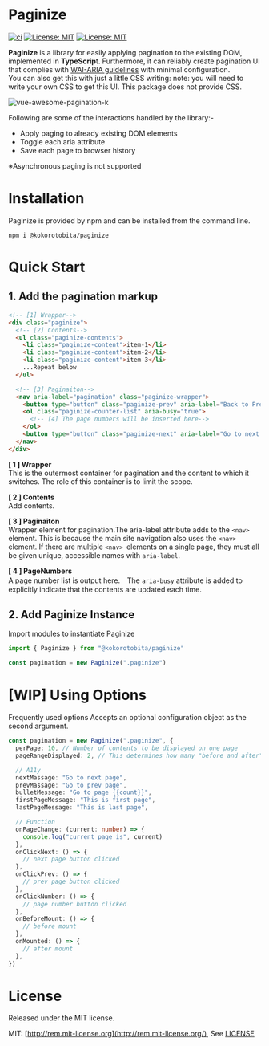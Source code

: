 # Paginize
[![ci](https://github.com/kokoro-hart/Paginize/actions/workflows/ci.yml/badge.svg)](https://github.com/kokoro-hart/Paginize/actions/workflows/ci.yml)
[![License: MIT](https://img.shields.io/badge/License-MIT-yellow.svg)](https://opensource.org/licenses/MIT)
[![License: MIT](https://img.shields.io/badge/vresion-1.1.0-blue)](https://www.npmjs.com/package/@kokorotobita/paginize?activeTab=readme)


**Paginize** is a library for easily applying pagination to the existing DOM, implemented in **TypeScrip**t. Furthermore, it can reliably create pagination UI that complies with [WAI-ARIA guidelines](https://design-system.w3.org/components/pagination.html "タイトル")  with minimal configuration. <br>
You can also get this with just a little CSS writing: note: you will need to write your own CSS to get this UI. This package does not provide CSS.


![vue-awesome-pagination-k](https://github.com/kokoro-hart/Paginize/assets/84849551/f38a36d3-e61e-4dd8-995c-4786758ce12b)

Following are some of the interactions handled by the library:-
- Apply paging to already existing DOM elements
- Toggle each aria attribute
- Save each page to browser history
 
※Asynchronous paging is not supported

# Installation
Paginize is provided by npm and can be installed from the command line.

```
npm i @kokorotobita/paginize
```

# Quick Start
## 1. Add the pagination markup

```html
<!-- [1] Wrapper-->
<div class="paginize">
  <!-- [2] Contents-->
  <ul class="paginize-contents">
    <li class="paginize-content">item-1</li>
    <li class="paginize-content">item-2</li>
    <li class="paginize-content">item-3</li>
    ...Repeat below
  </ul>

  <!-- [3] Paginaiton-->
  <nav aria-label="pagination" class="paginize-wrapper">
    <button type="button" class="paginize-prev" aria-label="Back to Previous Page"> &lt;</button>
    <ol class="paginize-counter-list" aria-busy="true">
      <!-- [4] The page numbers will be inserted here-->
    </ol>
    <button type="button" class="paginize-next" aria-label="Go to next page">&gt;</button>
  </nav>
</div>
```

**[ 1 ] Wrapper<br>**
This is the outermost container for pagination and the content to which it switches. The role of this container is to limit the scope.

**[ 2 ] Contents<br>**
Add contents.

**[ 3 ] Paginaiton<br>**
Wrapper element for pagination.The aria-label attribute adds to the `<nav>` element. This is because the main site navigation also uses the `<nav>` element. If there are multiple `<nav> `elements on a single page, they must all be given unique, accessible names with `aria-label`.

**[ 4 ] PageNumbers<br>**
A page number list is output here.　The `aria-busy` attribute is added to explicitly indicate that the contents are updated each time.

## 2. Add Paginize Instance
Import modules to instantiate Paginize
```js
import { Paginize } from "@kokorotobita/paginize"

const pagination = new Paginize(".paginize")
```

# [WIP] Using Options
Frequently used options
Accepts an optional configuration object as the second argument.
```ts
const pagination = new Paginize(".paginize", {
  perPage: 10, // Number of contents to be displayed on one page
  pageRangeDisplayed: 2, // This determines how many "before and after" numbers are displayed on the page you are on.

  // A11y
  nextMassage: "Go to next page",
  prevMassage: "Go to prev page",
  bulletMessage: "Go to page {{count}}",
  firstPageMessage: "This is first page",
  lastPageMessage: "This is last page",

  // Function
  onPageChange: (current: number) => {
    console.log("current page is", current)
  },
  onClickNext: () => {
    // next page button clicked
  },
  onClickPrev: () => {
    // prev page button clicked
  },
  onClickNumber: () => {
    // page number button clicked
  },
  onBeforeMount: () => {
    // before mount
  },
  onMounted: () => {
    // after mount
  },
})
```

# License

Released under the MIT license.

MIT: [http://rem.mit-license.org](http://rem.mit-license.org/), See [LICENSE](/LICENSE)
